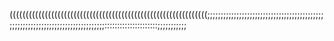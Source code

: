 ((((((((((((((((((((((((((((((((((((((((((((((((((((((((((((((;;;;;;;;;;;;;;;;;;;;;;;;;;;;;;;;;;;;;;;;;;;;;;;;;;;;;;;;;;;;;;;;;;;;;;;;;;;;;;;;:::::::::::::::::::::;;;;;;;;;;;

